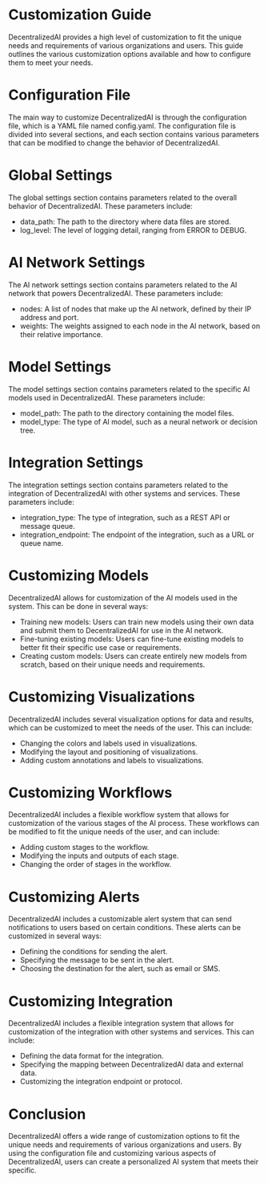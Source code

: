 # Customization Guide

DecentralizedAI provides a high level of customization to fit the unique needs and requirements of various organizations and users. This guide outlines the various customization options available and how to configure them to meet your needs.

# Configuration File

The main way to customize DecentralizedAI is through the configuration file, which is a YAML file named config.yaml. The configuration file is divided into several sections, and each section contains various parameters that can be modified to change the behavior of DecentralizedAI.

# Global Settings

The global settings section contains parameters related to the overall behavior of DecentralizedAI. These parameters include:

- data_path: The path to the directory where data files are stored.
- log_level: The level of logging detail, ranging from ERROR to DEBUG.

# AI Network Settings

The AI network settings section contains parameters related to the AI network that powers DecentralizedAI. These parameters include:

- nodes: A list of nodes that make up the AI network, defined by their IP address and port.
- weights: The weights assigned to each node in the AI network, based on their relative importance.

# Model Settings

The model settings section contains parameters related to the specific AI models used in DecentralizedAI. These parameters include:

- model_path: The path to the directory containing the model files.
- model_type: The type of AI model, such as a neural network or decision tree.

# Integration Settings

The integration settings section contains parameters related to the integration of DecentralizedAI with other systems and services. These parameters include:

- integration_type: The type of integration, such as a REST API or message queue.
- integration_endpoint: The endpoint of the integration, such as a URL or queue name.

# Customizing Models

DecentralizedAI allows for customization of the AI models used in the system. This can be done in several ways:

- Training new models: Users can train new models using their own data and submit them to DecentralizedAI for use in the AI network.
- Fine-tuning existing models: Users can fine-tune existing models to better fit their specific use case or requirements.
- Creating custom models: Users can create entirely new models from scratch, based on their unique needs and requirements.

# Customizing Visualizations

DecentralizedAI includes several visualization options for data and results, which can be customized to meet the needs of the user. This can include:

- Changing the colors and labels used in visualizations.
- Modifying the layout and positioning of visualizations.
- Adding custom annotations and labels to visualizations.

# Customizing Workflows

DecentralizedAI includes a flexible workflow system that allows for customization of the various stages of the AI process. These workflows can be modified to fit the unique needs of the user, and can include:

- Adding custom stages to the workflow.
- Modifying the inputs and outputs of each stage.
- Changing the order of stages in the workflow.

# Customizing Alerts

DecentralizedAI includes a customizable alert system that can send notifications to users based on certain conditions. These alerts can be customized in several ways:

- Defining the conditions for sending the alert.
- Specifying the message to be sent in the alert.
- Choosing the destination for the alert, such as email or SMS.

# Customizing Integration

DecentralizedAI includes a flexible integration system that allows for customization of the integration with other systems and services. This can include:

- Defining the data format for the integration.
- Specifying the mapping between DecentralizedAI data and external data.
- Customizing the integration endpoint or protocol.

# Conclusion

DecentralizedAI offers a wide range of customization options to fit the unique needs and requirements of various organizations and users. By using the configuration file and customizing various aspects of DecentralizedAI, users can create a personalized AI system that meets their specific. 

